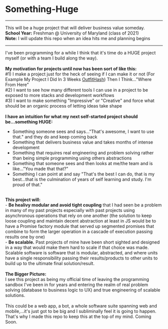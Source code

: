 # Something-Huge
__________________________________________
This will be a huge project that will deliver business value someday. </br>
**School Year:** Freshman @ University of Maryland (class of 2021) </br>
**Note:** I will update this repo when an idea hits me and planning begins
__________________________________________

I've been programming for a while I think that it's time do a HUGE project myself (or with a team I build along the way). </br></br>
<b>My motivation for projects until now has been sort of like this:</b> </br>
#1) I make a project just for the heck of seeing if I can make it or not (For Example My Project I Did In 3 Weeks [OutfitHash](https://github.com/bephrem1/OutfitHash-Public)) Then I Think..."Where From Here"</br>
#2) I want to see how many different tools I can use in a project to be exposed to more stacks and development workflows</br>
#3) I want to make something "Impressive" or "Creative" and force what should be an organic process of letting ideas take shape </br>
</br>
<b>I have an intuition for what my next self-started project should be...something HUGE:</b>
- Something someone sees and says..."That's awesome, I want to use that." and they do and keep coming back </br>
- Something that delivers business value and takes months of intense development </br>
- Something that requires real engineering and problem solving rather than being simple programming using others abstractions </br>
- Something that someone sees and then looks at me/the team and is like..."You made that that?" </br>
- Something I can point at and say "That's the best I can do, that is my best...that is the culmination of years of self learning and study. I'm proud of that." </br>
</br>
<b>This project will:</b> </br>
- <b>Be healivy modular and avoid tight coupling</b> that I had seen be a problem in many of my past projects especially with past projects using asynchronous operations that rely on one another (the solution to keep loose coupling and maintain decent abstraction at least in JS would be to have a Promise factory module that served up segmented promises that combine to form the larger operation in a cascade of execution passing results one by one) </br>
- <b>Be scalable.</b> Past projects of mine have been short sighted and designed in a way that would make them hard to scale if that choice was made. Scalable software is software that is modular, abstracted, and where units have a single responsibility passing their results/products to other units to build up to the ultimate final solution/result.</br>
</br>
<b>The Bigger Picture:</b> </br>
I see this project as being my official time of leaving the programming sandbox I've been in for years and entering the realm of real problem solving (database to business logic to UX) and true engineering of scalable solutions. </br>
</br>
This could be a web app, a bot, a whole software suite spanning web and mobile,...it's just got to be big and I subliminally feel it is going to happen. That's why I made this repo to keep this at the top of my mind. Coming Soon. </br>
